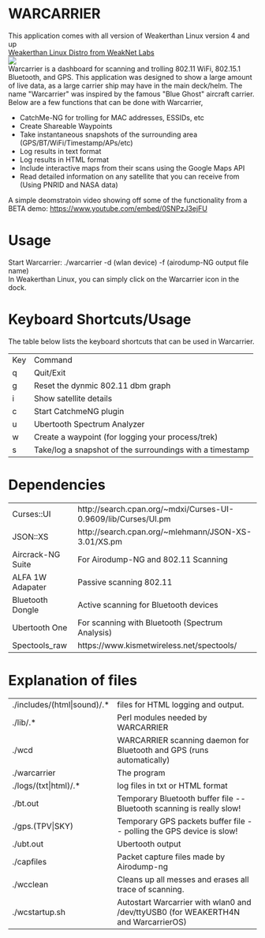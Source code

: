 # WARCARRIER
This application comes with all version of Weakerthan Linux version 4 and up<br />
<a target="_blank" href="http://weaknetlabs.com/linux">Weakerthan Linux Distro from WeakNet Labs</a><br />
<img src="https://weaknetlabs.com/images/wc.gif"/><br />
Warcarrier is a dashboard for scanning and trolling 802.11 WiFi, 802.15.1 Bluetooth, and GPS. This application was designed to show a large amount of live data, as a large carrier ship may have in the main deck/helm. The name "Warcarrier" was inspired by the famous "Blue Ghost" aircraft carrier. Below are a few functions that can be done with Warcarrier,
<ul>
	<li>CatchMe-NG for trolling for MAC addresses, ESSIDs, etc</li>
	<li>Create Shareable Waypoints</li>
	<li>Take instantaneous snapshots of the surrounding area (GPS/BT/WiFi/Timestamp/APs/etc)</li>
	<li>Log results in text format</li>
	<li>Log results in HTML format</li>
	<li>Include interactive maps from their scans using the Google Maps API</li>
	<li>Read detailed information on any satellite that you can receive from (Using PNRID and NASA data)</li>
</ul>
A simple deomstratoin video showing off some of the functionality from a BETA demo:
<a href="https://www.youtube.com/embed/0SNPzJ3ejFU">https://www.youtube.com/embed/0SNPzJ3ejFU</a><br />

# Usage
Start Warcarrier: ./warcarrier -d (wlan device) -f (airodump-NG output file name)<br />
In Weakerthan Linux, you can simply click on the Warcarrier icon in the dock.

# Keyboard Shortcuts/Usage

The table below lists the keyboard shortcuts that can be used in Warcarrier.

<table>
	<tr><td>Key</td><td>Command</td></tr>
	<tr><td>q</td><td>Quit/Exit</td></tr>
	<tr><td>g</td><td>Reset the dynmic 802.11 dbm graph</td></tr>
	<tr><td>i</td><td>Show satellite details</td></tr>
	<tr><td>c</td><td>Start CatchmeNG plugin</td></tr>
	<tr><td>u</td><td>Ubertooth Spectrum Analyzer</td></tr>
	<tr><td>w</td><td>Create a waypoint (for logging your process/trek)</td></tr>
	<tr><td>s</td><td>Take/log a snapshot of the surroundings with a timestamp</td></tr>

</table>

# Dependencies
<table>
<tr><td>Curses::UI</td><td>http://search.cpan.org/~mdxi/Curses-UI-0.9609/lib/Curses/UI.pm</td></tr>
<tr><td>JSON::XS</td><td>http://search.cpan.org/~mlehmann/JSON-XS-3.01/XS.pm</td></tr>
<tr><td>Aircrack-NG Suite</td><td>For Airodump-NG and 802.11 Scanning</td></tr>
<tr><td>ALFA 1W Adapater</td><td>Passive scanning 802.11</td></tr>
<tr><td>Bluetooth Dongle</td><td>Active scanning for Bluetooth devices</td></tr>
<tr><td>Ubertooth One</td><td>For scanning with Bluetooth (Spectrum Analysis)</td></tr>
<tr><td>Spectools_raw</td><td>https://www.kismetwireless.net/spectools/</td></tr>
</table>

# Explanation of files
<table>
<tr><td>./includes/(html|sound)/.*</td><td>files for HTML logging and output.</td></tr>
<tr><td>./lib/.*</td><td>Perl modules needed by WARCARRIER</td></tr>
<tr><td>./wcd</td><td>WARCARRIER scanning daemon for Bluetooth and GPS (runs automatically)</td></tr>
<tr><td>./warcarrier</td><td>The program</td></tr>
<tr><td>./logs/(txt|html)/.*</td><td>log files in txt or HTML format</td></tr>
<tr><td>./bt.out</td><td>Temporary Bluetooth buffer file -- Bluetooth scanning is really slow!</td></tr>
<tr><td>./gps.(TPV|SKY)</td><td>Temporary GPS packets buffer file -- polling the GPS device is slow!</td></tr>
<tr><td>./ubt.out</td><td>Ubertooth output</td></tr>
<tr><td>./capfiles</td><td>Packet capture files made by Airodump-ng</td></tr>
<tr><td>./wcclean</td><td>Cleans up all messes and erases all trace of scanning.</td></tr>
<tr><td>./wcstartup.sh</td><td>Autostart Warcarrier with wlan0 and /dev/ttyUSB0 (for WEAKERTH4N and WarcarrierOS)</td></tr>
</table>
